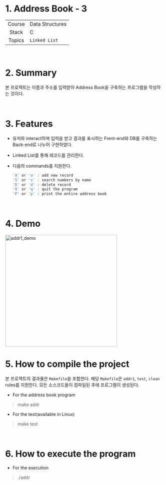 # 1. Address Book - 3

|        |                    |
| :----: | ------------------ |
| Course | Data Structures |
| Stack  | C                  |
| Topics | `Linked List` |

<br/>

# 2. Summary


본 프로젝트는 이름과 주소를 입력받아 Address Book을 구축하는 프로그램을 작성하는 것이다.

<br/>

# 3. Features

* 유저와 interact하며 입력을 받고 결과를 표시하는 Frent-end와 DB를 구축하는 Back-end로 나누어 구현하였다.

* Linked List를 통해 레코드를 관리한다.

* 다음의 commands를 지원한다.

  ```c
  'A' or 'a' : add new record
  'S' or 's' : search numbers by name
  'D' or 'd' : delete record
  'Q' or 'q' : quit the program
  'P' or 'p' : print the entire address book
  ```

<br/>

# 4. Demo
<img width="357" alt="addr1_demo" src="https://user-images.githubusercontent.com/83692797/132805030-15c7a9c7-d22b-419b-ad37-19a906cd2275.png">

<br/>

# 5. How to compile the project
본 프로젝트의 결과물은  `Makefile`을 포함한다. 해당 `Makefile`은 `addr1`, `test`, `clean` rules를 지원한다. 모든 소스코드들이 컴파일된 후에 프로그램이 생성된다.

* For the address book program

> make addr

* For the test(available in Linux)

> make test

<br/>

# 6. How to execute the program

* For the execution

> ./addr
